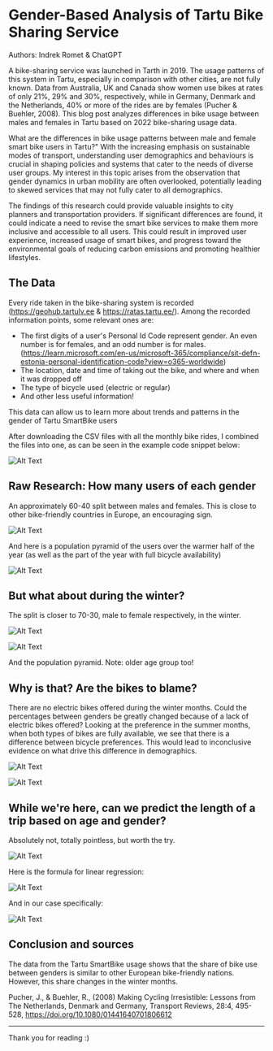 
# Gender-Based Analysis of Tartu Bike Sharing Service

Authors: Indrek Romet & ChatGPT

A bike-sharing service was launched in Tarth in 2019. The usage patterns of this system in Tartu, especially in comparison with other cities, are not fully known. Data from Australia, UK and Canada show women use bikes at rates of only 21%,  29% and 30%, respectively, while in Germany, Denmark and the Netherlands, 40% or more of the rides are by females (Pucher & Buehler, 2008). This blog post analyzes differences in bike usage between males and females in Tartu based on 2022 bike-sharing usage data. 

What are the differences in bike usage patterns between male and female smart bike users in Tartu?" With the increasing emphasis on sustainable modes of transport, understanding user demographics and behaviours is crucial in shaping policies and systems that cater to the needs of diverse user groups. My interest in this topic arises from the observation that gender dynamics in urban mobility are often overlooked, potentially leading to skewed services that may not fully cater to all demographics.

The findings of this research could provide valuable insights to city planners and transportation providers. If significant differences are found, it could indicate a need to revise the smart bike services to make them more inclusive and accessible to all users. This could result in improved user experience, increased usage of smart bikes, and progress toward the environmental goals of reducing carbon emissions and promoting healthier lifestyles.

## The Data 

Every ride taken in the bike-sharing system is recorded (https://geohub.tartulv.ee & https://ratas.tartu.ee/). Among the recorded information points, some relevant ones are:

- The first digits of a user's Personal Id Code represent gender. An even number is for females, and an odd number is for males. (https://learn.microsoft.com/en-us/microsoft-365/compliance/sit-defn-estonia-personal-identification-code?view=o365-worldwide)
- The location, date and time of taking out the bike, and where and when it was dropped off
- The type of bicycle used (electric or regular)
- And other less useful information!

This data can allow us to learn more about trends and patterns in the gender of Tartu SmartBike users

After downloading the CSV files with all the monthly bike rides, I combined the files into one, as can be seen in the example code snippet below:

![Alt Text](files/CodeSnippet1.png)

## Raw Research: How many users of each gender

An approximately 60-40 split between males and females. This is close to other bike-friendly countries in Europe, an encouraging sign.

![Alt Text](files/visualization(19).png)

And here is a population pyramid of the users over the warmer half of the year (as well as the part of the year with full bicycle availability)

![Alt Text](files/visualization(2).svg)

## But what about during the winter?

The split is closer to 70-30, male to female respectively, in the winter.

![Alt Text](files/visualization(18).png)

![Alt Text](files/visualization(23).png)

And the population pyramid. Note: older age group too!

## Why is that? Are the bikes to blame?

There are no electric bikes offered during the winter months. Could the percentages between genders be greatly changed because of a lack of electric bikes offered? Looking at the preference in the summer months, when both types of bikes are fully available, we see that there is a difference between bicycle preferences. This would lead to inconclusive evidence on what drive this difference in demographics. 

![Alt Text](files/visual22.png)



![Alt Text](files/visual20.png)

## While we're here, can we predict the length of a trip based on age and gender?

Absolutely not, totally pointless, but worth the try.

![Alt Text](files/codesnippet3.png)

Here is the formula for linear regression:

![Alt Text](files/svg1.svg)

And in our case specifically:

![Alt Text](files/svg2.svg)

## Conclusion and sources

The data from the Tartu SmartBike usage shows that the share of bike use between genders is similar to other European bike-friendly nations. However, this share changes in the winter months. 

Pucher, J., & Buehler, R., (2008) Making Cycling Irresistible: Lessons from The Netherlands, Denmark and Germany, Transport Reviews, 28:4, 495-528, https://doi.org/10.1080/01441640701806612


---

Thank you for reading :)
